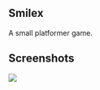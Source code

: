 ## Smilex
A small platformer game.
## Screenshots
![](https://myoctocat.com/assets/images/base-octocat.svg)
